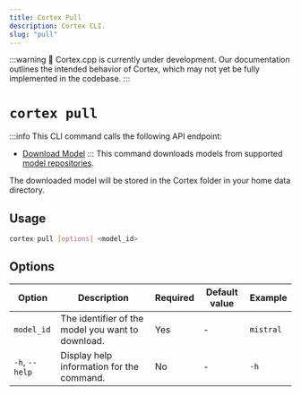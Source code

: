 ```yaml
---
title: Cortex Pull
description: Cortex CLI.
slug: "pull"
---
```


:::warning
🚧 Cortex.cpp is currently under development. Our documentation outlines the intended behavior of Cortex, which may not yet be fully implemented in the codebase.
:::

# `cortex pull`
:::info
This CLI command calls the following API endpoint:
- [Download Model](/api-reference#tag/models/post/v1/models/{modelId}/pull)
:::
This command downloads models from supported [model repositories](/docs/model-sources).

The downloaded model will be stored in the Cortex folder in your home data directory.


## Usage

```bash
cortex pull [options] <model_id> 
```

## Options

| Option         | Description                                       | Required | Default value | Example     |
| -------------- | ------------------------------------------------- | -------- | ------------- | ----------- |
| `model_id`     | The identifier of the model you want to download. | Yes      | -             | `mistral` |
| `-h`, `--help` | Display help information for the command.         | No       | -             | `-h`        |
